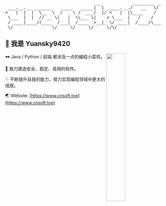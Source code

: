 <pre>
                                   __            ________  _____ _______________   
 ___.__.__ _______    ____   _____|  | _____.__./   __   \/  |  |\_____  \   _  \  
<   |  |  |  \__  \  /    \ /  ___/  |/ <   |  |\____    /   |  |_/  ____/  /_\  \ 
 \___  |  |  // __ \|   |  \\___ \|    < \___  |   /    /    ^   /       \  \_/   \
 / ____|____/(____  /___|  /____  >__|_ \/ ____|  /____/\____   |\_______ \_____  /
 \/               \/     \/     \/     \/\/                  |__|        \/     \/ 
</pre>

## 👋 我是 **Yuansky9420**
<img align="right" src="https://github-readme-stats.vercel.app/api?username=yuansky9420" width="35%">

🕶️ Java / Python / 前端 都涉及一点的编程小菜鸡。  

🧿 致力建造安全、稳定、易用的软件。  

✨ 不断提升自我的能力，努力实现编程领域中更大的成就。  

🌏 Website: [https://www.cnsoft.top](https://www.cnsoft.top)
